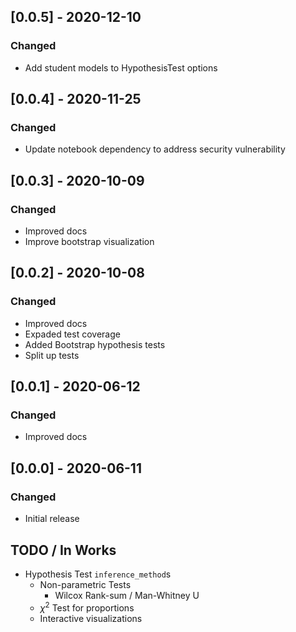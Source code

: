 ## [0.0.5] - 2020-12-10
### Changed
- Add student models to HypothesisTest options

## [0.0.4] - 2020-11-25
### Changed
- Update notebook dependency to address security vulnerability


## [0.0.3] - 2020-10-09
### Changed
- Improved docs
- Improve bootstrap visualization

## [0.0.2] - 2020-10-08
### Changed
- Improved docs
- Expaded test coverage
- Added Bootstrap hypothesis tests
- Split up tests

## [0.0.1] - 2020-06-12
### Changed
- Improved docs

## [0.0.0] - 2020-06-11
### Changed
- Initial release

## TODO / In Works
- Hypothesis Test `inference_method`s
    + Non-parametric Tests
        * Wilcox Rank-sum / Man-Whitney U
    + $\chi^2$ Test for proportions
    + Interactive visualizations
